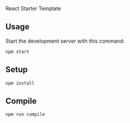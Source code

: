React Starter Template

Usage
---

Start the development server with this command:

```
npm start
```

Setup
---

```
npm install
```

Compile
---

```
npm run compile
```
